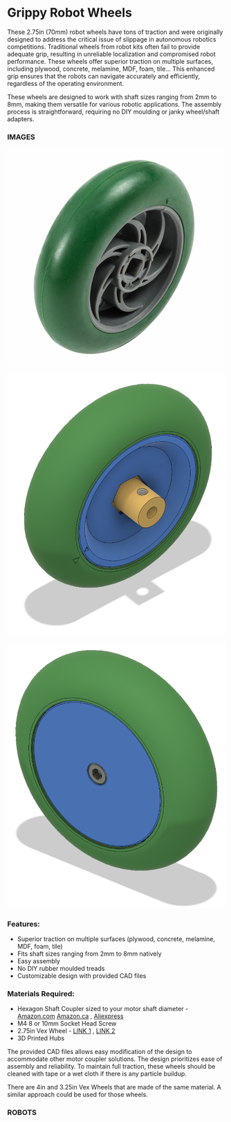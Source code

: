 # Grippy Robot Wheels

These 2.75in (70mm) robot wheels have tons of traction and were originally designed to address the critical issue of slippage in autonomous robotics competitions. Traditional wheels from robot kits often fail to provide adequate grip, resulting in unreliable localization and compromised robot performance. These wheels offer superior traction on multiple surfaces, including plywood, concrete, melamine, MDF, foam, tile... This enhanced grip ensures that the robots can navigate accurately and efficiently, regardless of the operating environment.

These wheels are designed to work with shaft sizes ranging from 2mm to 8mm, making them versatile for various robotic applications. The assembly process is straightforward, requiring no DIY moulding or janky wheel/shaft adapters.

### IMAGES

![2.75in VEX Wheel](https://github.com/ethanajohnston/GrippyRobotWheels/blob/main/Images/276-1496-00.jpg)

![Wheel Assembly 1](https://github.com/ethanajohnston/GrippyRobotWheels/blob/main/Images/Screenshot%202024-05-29%20201719.png)

![Wheel Assembly 2](https://github.com/ethanajohnston/GrippyRobotWheels/blob/main/Images/Screenshot%202024-05-29%20201738.png)


### Features:
- Superior traction on multiple surfaces (plywood, concrete, melamine, MDF, foam, tile)
- Fits shaft sizes ranging from 2mm to 8mm natively
- Easy assembly
- No DIY rubber moulded treads
- Customizable design with provided CAD files

### Materials Required:
- Hexagon Shaft Coupler sized to your motor shaft diameter - [Amazon.com](https://www.amazon.com/dp/B08M3Z2N8B/ref=twister_B0BJ761RTF?_encoding=UTF8&th=1) [Amazon.ca](https://www.amazon.ca/dp/B0C1RF54NK?psc=1&ref_=cm_sw_r_cp_ud_ct_CGVAKF5ZHA1SDVXGGYRQ_1) , [Aliexpress](https://www.aliexpress.us/item/3256803692298456.html?spm=a2g0o.productlist.main.3.2a86M6gRM6gRnO&algo_pvid=6a4c4ab4-d9ae-45cf-875a-f4c7af25aa9b&algo_exp_id=6a4c4ab4-d9ae-45cf-875a-f4c7af25aa9b-1&pdp_npi=4%40dis%21USD%211.48%211.48%21%21%211.48%211.48%21%402101e06117170263347084107ef767%2112000027374377197%21sea%21US%21804450681%21&curPageLogUid=BxEmpR5vk5i3&utparam-url=scene%3Asearch%7Cquery_from%3A)
- M4 8 or 10mm Socket Head Screw
- 2.75in Vex Wheel - [LINK 1](https://www.idesignsol.com/0275-Wheel-4-pack-276-1496?search=wheels&category_id=0&sub_category=true) , [LINK 2](https://goprior.com/?product=2-75-wheel-4-pack)
- 3D Printed Hubs

The provided CAD files allows easy modification of the design to accommodate other motor coupler solutions. The design prioritizes ease of assembly and reliability. To maintain full traction, these wheels should be cleaned with tape or a wet cloth if there is any particle buildup.

There are 4in and 3.25in Vex Wheels that are made of the same material. A similar approach could be used for those wheels.

### ROBOTS
